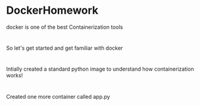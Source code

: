 # DockerHomework
docker is one of the best Containerization tools 
#
So let's get started and get familiar with docker 
#
Intially created a standard python image to understand how containerization works!
#
Created one more container called app.py 
